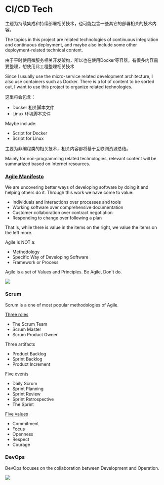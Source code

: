 # CI/CD Tech
主题为持续集成和持续部署相关技术，也可能包含一些其它的部署相关的技术内容。

The topics in this project are related technologies of continuous integration and continuous deployment, and maybe also include some other deployment-related technical content.

由于平时使用微服务相关开发架构，所以也在使用Docker等容器。有很多内容需要整理，想使用此工程整理相关技术

Since I usually use the micro-service related development architecture, I also use containers such as Docker. There is a lot of content to be sorted out, I want to use this project to organize related technologies.

这里将会包含：
- Docker 相关脚本文件
- Linux 环境脚本文件

Maybe include:

- Script for Docker
- Script for Linux

主要为非编程类的相关技术，相关内容都将基于互联网资源总结。

Mainly for non-programming related technologies, relevant content will be summarized based on Internet resources.

### [Agile Manifesto](http://agilemanifesto.org/)

We are uncovering better ways of developing software by doing it and helping others do it. Through this work we have come to value:

- Individuals and interactions over processes and tools
- Working software over comprehensive documentation
- Customer collaboration over contract negotiation
- Responding to change over following a plan

That is, while there is value in the items on the right, we value the items on the left more.

Agile is NOT a:

- Methodology
- Specific Way of Developing Software
- Framework or Process

Agile is a set of Values and Principles. Be Agile, Don't do.

![](https://www.scrum.as/academy/2/gfx/c3.2.jpg)

### Scrum

Scrum is a one of most popular methodologies of Agile.

[Three roles](https://www.agile42.com/en/agile-info-center/scrum/scrum-roles/)
- The Scrum Team
- Scrum Master
- Scrum Product Owner

Three artifacts
- Product Backlog
- Sprint Backlog
- Product Increment

[Five events](https://www.thescrummaster.co.uk/scrum/the-five-scrum-events/)
- Daily Scrum
- Sprint Planning
- Sprint Review
- Sprint Retrospective
- The Sprint

[Five values](https://www.kainos.pl/blog/5-scrum-values/)
- Commitment
- Focus
- Openness
- Respect
- Courage


### DevOps

DevOps focuses on the collaboration between Development and Operation.

![](http://blog.appdynamics.com/wp-content/uploads/2013/06/DevOps-infinity-loop2.png)